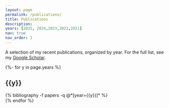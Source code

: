 ```yaml
---
layout: page
permalink: /publications/
title: Publications
description: 
years: [2025, 2024,2023,2022,2021]
nav: true
nav_order: 1
---
```



A selection of my recent publications, organized by year. For the full list, see my [Google Scholar](https://scholar.google.com/citations?user=AkEXTbIAAAAJ&hl=en).

<div class="publications mt-4">
{%- for y in page.years %}
  <h2 class="year border-bottom pb-2 mt-4">{{y}}</h2>
  <div class="mb-4">
    {% bibliography -f papers -q @*[year={{y}}]* %}
  </div>
{% endfor %}
</div>
